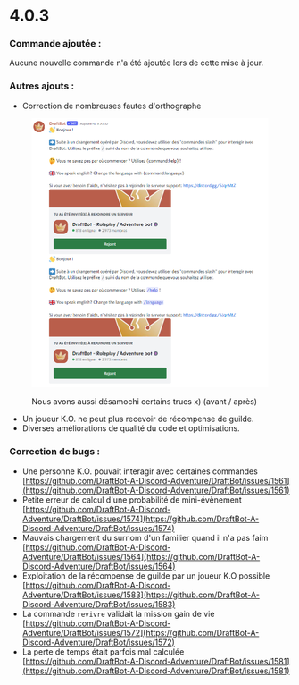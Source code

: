 # 4.0.3

### Commande ajoutée :

Aucune nouvelle commande n'a été ajoutée lors de cette mise à jour.

### Autres ajouts :

* Correction de nombreuses  fautes d'orthographe

<figure><img src="../.gitbook/assets/image (77).png" alt=""><figcaption><p>Nous avons aussi désamochi certains trucs x) (avant / après)</p></figcaption></figure>

* Un joueur K.O. ne peut plus recevoir de récompense de guilde.
* Diverses améliorations de qualité du code et optimisations.

### Correction de bugs :

* Une personne K.O. pouvait interagir avec certaines commandes [https://github.com/DraftBot-A-Discord-Adventure/DraftBot/issues/1561](https://github.com/DraftBot-A-Discord-Adventure/DraftBot/issues/1561)
* Petite erreur de calcul d'une probabilité de mini-évènement [https://github.com/DraftBot-A-Discord-Adventure/DraftBot/issues/1574](https://github.com/DraftBot-A-Discord-Adventure/DraftBot/issues/1574)
* Mauvais chargement du surnom d'un familier quand il n'a pas faim [https://github.com/DraftBot-A-Discord-Adventure/DraftBot/issues/1564](https://github.com/DraftBot-A-Discord-Adventure/DraftBot/issues/1564)
* Exploitation de la récompense de guilde par un joueur K.O possible [https://github.com/DraftBot-A-Discord-Adventure/DraftBot/issues/1583](https://github.com/DraftBot-A-Discord-Adventure/DraftBot/issues/1583)
* La commande `revivre` validait la mission gain de vie [https://github.com/DraftBot-A-Discord-Adventure/DraftBot/issues/1572](https://github.com/DraftBot-A-Discord-Adventure/DraftBot/issues/1572)
* La perte de temps était parfois mal calculée [https://github.com/DraftBot-A-Discord-Adventure/DraftBot/issues/1581](https://github.com/DraftBot-A-Discord-Adventure/DraftBot/issues/1581)
